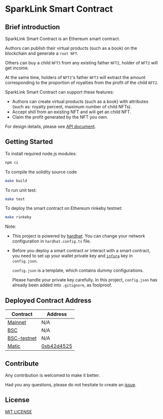 # SparkLink Smart Contract

## Brief introduction

SparkLink Smart Contract is an Ethereum smart contract.

Authors can publish their virtual products (such as a book) on the blockchain and generate a `root NFT`.

Others can buy a child `NFT3` from any existing father `NFT2`, holder of `NFT2` will get income.

At the same time, holders of `NFT2`'s father `NFT3` will extract the amount corresponding to the proportion of royalties from the profit of the child `NFT2`.

SparkLink Smart Contract can support these features:

- Authors can create virtual products (such as a book) with attributes (such as: royalty percent, maximum number of child NFTs).
- Accept shill from an existing NFT and will get an child NFT.
- Claim the profit generated by the NFT you own.

For design details, please see [API document](doc/SparkLink_API.md).

## Getting Started

To install required node.js modules:

```bash
npm ci
```

To compile the solidity source code

```bash
make build
```

To run unit test:

```bash
make test
```

To deploy the smart contract on Ethereum rinkeby testnet:

```bash
make rinkeby
```

Note:

- This project is powered by [hardhat](https://hardhat.org/).
  You can change your network configuration in `hardhat.config.ts` file.
- Before you deploy a smart contract or interact with a smart contract,
  you need to set up your wallet private key and [`infura`](https://infura.io/) key in `config.json`.

  `config.json` is a template, which contains dummy configurations.

  Please handle your private key carefully. In this project,
  `config.json` has already been added into `.gitignore`, as foolproof.

## Deployed Contract Address

| Contract               | Address                |
| ---------------------- | ---------------------- |
| [Mainnet][mainnet]     | N/A                    |
| [BSC][bscscan]         | N/A                    |
| [BSC-testnet][bsctest] | N/A                    |
| [Matic][matic]         | [0xb42d4525][b42d4525] |

[mainnet]: https://etherscan.io
[ropsten]: https://ropsten.etherscan.io
[bscscan]: https://bscscan.com
[bsctest]: https://testnet.bscscan.com
[matic]: https://polygonscan.com
[mumbai]: https://explorer-mumbai.maticvigil.com
[b42d4525]: https://polygonscan.com/address/0xb42d4525841008A69E427026DF354067fD6A524f

## Contribute

Any contribution is welcomed to make it better.

Had you any questions, please do not hesitate to create an [issue](https://github.com/andy-at-mask/AirPod/issues).

## License

[MIT LICENSE](LICENSE)
